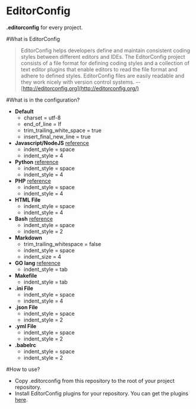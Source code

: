 EditorConfig
===
**.editorconfig** for every project.

#What is EditorConfig
> EditorConfig helps developers define and maintain consistent coding styles
> between different editors and IDEs. The EditorConfig project consists of a
> file format for defining coding styles and a collection of text editor
> plugins that enable editors to read the file format and adhere to defined
>styles. EditorConfig files are easily readable and they work nicely with
> version control systems.
 -- [http://editorconfig.org](http://editorconfig.org/)

#What is in the configuration?
- **Default**
    - charset = utf-8
    - end_of_line = lf 
    - trim_trailing_white_space = true
    - insert_final_new_line = true
- **Javascript/NodeJS**  [reference](https://github.com/anyTV/JS-conventions#manifesto)
    - indent_style = space
    - indent_style = 4
- **Python** [reference](https://github.com/anyTV/Python-conventions#code-layout)
    - indent_style = space
    - indent_style = 4
- **PHP** [reference](https://github.com/php-fig/fig-standards/blob/master/accepted/PSR-2-coding-style-guide.md#1-overview)
    - indent_style = space
    - indent_style = 4
- **HTML File** 
    - indent_style = space
    - indent_style = 4
- **Bash** [reference](https://google.github.io/styleguide/shell.xml?showone=Indentation#Indentation)
    - indent_style = space
    - indent_style = 2
- **Markdown** 
    - trim_trailing_whitespace = false
    - indent_style = space
    - indent_size = 4
- **GO lang** [reference](https://golang.org/cmd/gofmt/)
    - indent_style = tab
- **Makefile**
    - indent_style = tab
- **.ini File**
    - indent_style = space
    - indent_style = 4
- **.json File** 
    - indent_style = space
    - indent_style = 2
- **.yml File** 
    - indent_style = space
    - indent_style = 2
- **.babelrc** 
    - indent_style = space
    - indent_style = 2

#How to use?
- Copy .editorconfig from this repository to the root of your project repository.
- Install EditorConfig plugins for your repository. You can get the plugins [here](http://editorconfig.org/#download).
